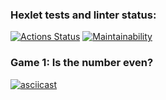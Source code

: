 ### Hexlet tests and linter status:
[![Actions Status](https://github.com/DenK85/python-project-lvl1/workflows/hexlet-check/badge.svg)](https://github.com/DenK85/python-project-lvl1/actions)
[![Maintainability](https://api.codeclimate.com/v1/badges/f0b3198530c47813fe95/maintainability)](https://codeclimate.com/github/DenK85/python-project-lvl1/maintainability)

### Game 1: Is the number even?
[![asciicast](https://asciinema.org/a/1voSu08sHZg6I7pjWKsePZsSq.svg)](https://asciinema.org/a/1voSu08sHZg6I7pjWKsePZsSq)
